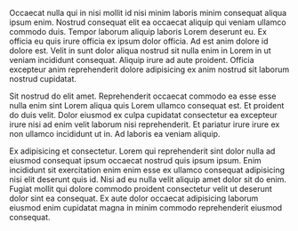 Occaecat nulla qui in nisi mollit id nisi minim laboris minim consequat aliqua ipsum enim. Nostrud consequat elit ea occaecat aliquip qui veniam ullamco commodo duis. Tempor laborum aliquip laboris Lorem deserunt eu. Ex officia eu quis irure officia ex ipsum dolor officia. Ad est anim dolore id dolore est. Velit in sunt dolor aliqua nostrud sit nulla enim in Lorem in ut veniam incididunt consequat. Aliquip irure ad aute proident. Officia excepteur anim reprehenderit dolore adipisicing ex anim nostrud sit laborum nostrud cupidatat.

Sit nostrud do elit amet. Reprehenderit occaecat commodo ea esse esse nulla enim sint Lorem aliqua quis Lorem ullamco consequat est. Et proident do duis velit. Dolor eiusmod ex culpa cupidatat consectetur ea excepteur irure nisi ad enim velit laborum nisi reprehenderit. Et pariatur irure irure ex non ullamco incididunt ut in. Ad laboris ea veniam aliquip.

Ex adipisicing et consectetur. Lorem qui reprehenderit sint dolor nulla ad eiusmod consequat ipsum occaecat nostrud quis ipsum ipsum. Enim incididunt sit exercitation enim enim esse ex ullamco consequat adipisicing nisi elit deserunt quis id. Nisi ad eu nulla velit aliquip amet dolor sit do enim. Fugiat mollit qui dolore commodo proident consectetur velit ut deserunt dolor sint ea consequat. Ex aute dolor occaecat adipisicing laborum eiusmod enim cupidatat magna in minim commodo reprehenderit eiusmod consequat.
